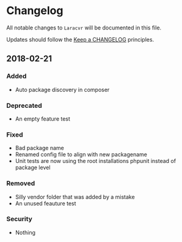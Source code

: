 # Changelog

All notable changes to `Laracvr` will be documented in this file.

Updates should follow the [Keep a CHANGELOG](http://keepachangelog.com/) principles.

## 2018-02-21

### Added
- Auto package discovery in composer

### Deprecated
- An empty feature test

### Fixed
- Bad package name
- Renamed config file to align with new packagename
- Unit tests are now using the root installations phpunit instead of package level

### Removed
- Silly vendor folder that was added by a mistake
- An unused feauture test

### Security
- Nothing
